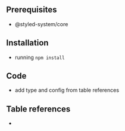 ## Prerequisites

- @styled-system/core

## Installation

- running `npm install`

## Code

- add type and config from table references

## Table references

-

